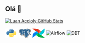## Olá 👋

<div>
  <a href="https://github.com/LuanAccioly">
   <img src="https://github-readme-stats.vercel.app/api?username=LuanAccioly&count_private=true&show_icons=true&theme=dracula" alt="Luan Accioly GitHub Stats">
  </a>
</div>

<div style="display: inline_block"><br>
  <img align="center" alt="Python" height="30" width="40" src="https://raw.githubusercontent.com/devicons/devicon/master/icons/python/python-original.svg">
  <img align="center" alt="Postgres" height="30" width="40" src="https://raw.githubusercontent.com/devicons/devicon/master/icons/postgresql/postgresql-original.svg">
  <img align="center" alt="Airflow" height="30" width="40" src="https://raw.githubusercontent.com/devicons/devicon/master/icons/apacheairflow/apacheairflow-original.svg">
  <img align="center" alt="Airflow" height="30" width="40" src="https://cdn.jsdelivr.net/gh/devicons/devicon@latest/icons/linux/linux-original.svg" />
  <img align="center" alt="DBT" height="30" width="40"  src="https://cdn.jsdelivr.net/gh/devicons/devicon@latest/icons/amazonwebservices/amazonwebservices-plain-wordmark.svg" />
</div>
